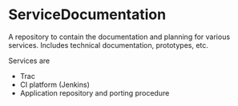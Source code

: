 ServiceDocumentation
====================

A repository to contain the documentation and planning for various services. Includes technical documentation, prototypes, etc.

Services are 
  * Trac
  * CI platform (Jenkins)
  * Application repository and porting procedure
